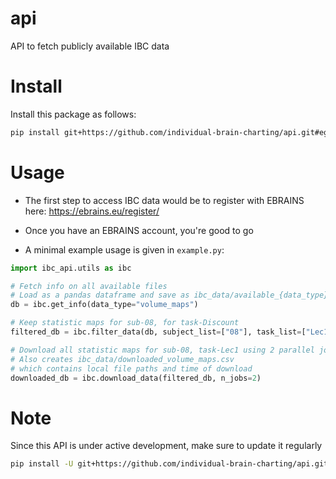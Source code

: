 # api
API to fetch publicly available IBC data 

# Install
Install this package as follows:
```bash
pip install git+https://github.com/individual-brain-charting/api.git#egg=ibc_api
```

# Usage
* The first step to access IBC data would be to register with EBRAINS here: https://ebrains.eu/register/

* Once you have an EBRAINS account, you're good to go

* A minimal example usage is given in `example.py`:
```python
import ibc_api.utils as ibc

# Fetch info on all available files
# Load as a pandas dataframe and save as ibc_data/available_{data_type}.csv 
db = ibc.get_info(data_type="volume_maps")

# Keep statistic maps for sub-08, for task-Discount
filtered_db = ibc.filter_data(db, subject_list=["08"], task_list=["Lec1"])

# Download all statistic maps for sub-08, task-Lec1 using 2 parallel jobs
# Also creates ibc_data/downloaded_volume_maps.csv 
# which contains local file paths and time of download
downloaded_db = ibc.download_data(filtered_db, n_jobs=2)
```
# Note
Since this API is under active development, make sure to update it regularly
```bash
pip install -U git+https://github.com/individual-brain-charting/api.git#egg=ibc_api
```